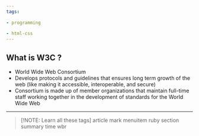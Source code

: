 ```yaml
---
tags:
  
- programming
  
- html-css
---
```

## What is W3C ?

- World Wide Web Consortium
- Develops protocols and guidelines that ensures long term growth of the web (like making it accessible, interoperable, and secure)
- Consortium is made up of member organizations that maintain full-time staff working together in the development of standards for the World Wide Web

---
>[!NOTE: Learn all these tags]
>article
>mark
>menuitem
>ruby
>section
>summary
>time
>wbr


